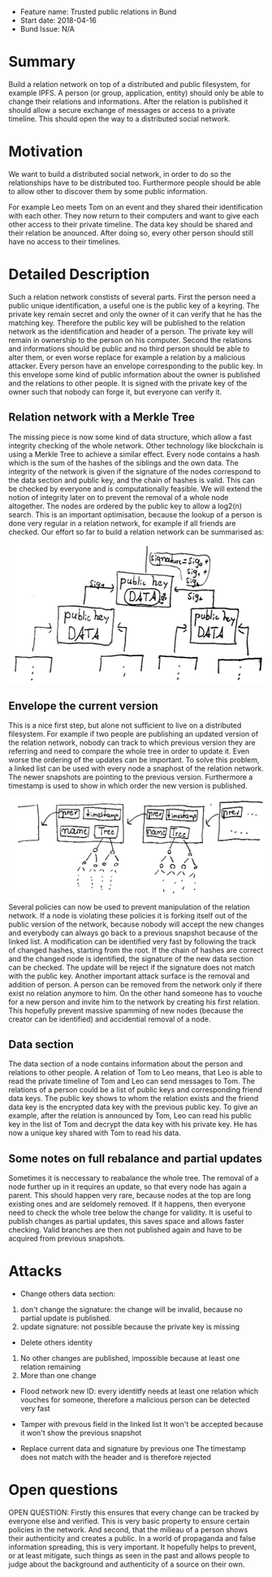  - Feature name: Trusted public relations in Bund
 - Start date: 2018-04-16
 - Bund Issue: N/A

# Summary
[summar]: #summary

Build a relation network on top of a distributed and public filesystem, for example IPFS. A person (or group, application, entity) should only be able to change their relations and informations. After the relation is published it should allow a secure exchange of messages or access to a private timeline. This should open the way to a distributed social network.

# Motivation
[motivation]: #motivation

We want to build a distributed social network, in order to do so the relationships have to be distributed too. Furthermore people should be able to allow other to discover them by some public information. 

For example Leo meets Tom on an event and they shared their identification with each other. They now return to their computers and want to give each other access to their private timeline. The data key should be shared and their relation be anounced. After doing so, every other person should still have no access to their timelines.



# Detailed Description
[description]: #description

Such a relation network constists of several parts. First the person need a public unique identification, a useful one is the public key of a keyring. The private key remain secret and only the owner of it can verify that he has the matching key. Therefore the public key will be published to the relation network as the identification and header of a person. The private key will remain in ownership to the person on his computer. Second the relations and informations should be public and no third person should be able to alter them, or even worse replace for example a relation by a malicious attacker. Every person have an envelope corresponding to the public key. In this envelope some kind of public information about the owner is published and the relations to other people. It is signed with the private key of the owner such that nobody can forge it, but everyone can verify it.

## Relation network with a Merkle Tree

The missing piece is now some kind of data structure, which allow a fast integrity checking of the whole network. Other technology like blockchain is using a Merkle Tree to achieve a similar effect. Every node contains a hash which is the sum of the hashes of the siblings and the own data. The integrity of the network is given if the signature of the nodes correspond to the data section and public key, and the chain of hashes is valid. This can be checked by everyone and is computationally feasible. We will extend the notion of integrity later on to prevent the removal of a whole node altogether. The nodes are ordered by the public key to allow a log2(n) search. This is an important optimisation, because the lookup of a person is done very regular in a relation network, for example if all friends are checked. Our effort so far to build a relation network can be summarised as:

![alt text](https://raw.githubusercontent.com/bytesnake/rfcs/master/pics/tree_bund.png)

## Envelope the current version

This is a nice first step, but alone not sufficient to live on a distributed filesystem. For example if two people are publishing an updated version of the relation network, nobody can track to which previous version they are referring and need to compare the whole tree in order to update it. Even worse the ordering of the updates can be important. To solve this problem, a linked list can be used with every node a snaphost of the relation network. The newer snapshots are pointing to the previous version. Furthermore a timestamp is used to show in which order the new version is published. 

![alt text](https://raw.githubusercontent.com/bytesnake/rfcs/master/pics/linkedlist_bund.png)

Several policies can now be used to prevent manipulation of the relation network. If a node is violating these policies it is forking itself out of the public version of the network, because nobody will accept the new changes and everybody can always go back to a previous snapshot because of the linked list. 
A modification can be identified very fast by following the track of changed hashes, starting from the root. If the chain of hashes are correct and the changed node is identified, the signature of the new data section can be checked. The update will be reject if the signature does not match with the public key. Another important attack surface is the removal and addition of person. A person can be removed from the network only if there exist no relation anymore to him. On the other hand someone has to vouche for a new person and invite him to the network by creating his first relation. This hopefully prevent massive spamming of new nodes (because the creator can be identified) and accidential removal of a node. 

## Data section

The data section of a node contains information about the person and relations to other people. A relation of Tom to Leo means, that Leo is able to read the private timeline of Tom and Leo can send messages to Tom.
The relations of a person could be a list of public keys and corresponding friend data keys. The public key shows to whom the relation exists and the friend data key is the encrypted data key with the previous public key. To give an example, after the relation is announced by Tom, Leo can read his public key in the list of Tom and decrypt the data key with his private key. He has now a unique key shared with Tom to read his data.

## Some notes on full rebalance and partial updates
Sometimes it is neccessary to reabalance the whole tree. The removal of a node further up in it requires an update, so that every node has again a parent. This should happen very rare, because nodes at the top are long existing ones and are seldomely removed. If it happens, then everyone need to check the whole tree below the change for validity. 
It is useful to publish changes as partial updates, this saves space and allows faster checking. Valid branches are then not published again and have to be acquired from previous snapshots.

# Attacks
[attacks]: #attacks
 * Change others data section:
1. don't change the signature: the change will be invalid, because no partial update is published. 
2. update signature: not possible because the private key is missing

 * Delete others identity
1. No other changes are published, impossible because at least one relation remaining
2. More than one change

* Flood network new ID:
every identitfy needs at least one relation which vouches for someone, therefore a malicious person can be detected very fast

* Tamper with prevous field in the linked list
It won't be accepted because it won't show the previous snapshot

* Replace current data and signature by previous one
The timestamp does not match with the header and is therefore rejected

# Open questions
[openquestions]: #openquestions


OPEN QUESTION: Firstly this ensures that every change can be tracked by everyone else and verified. This is very basic property to ensure certain policies in the network. And second, that the milieau of a person shows their authenticity and creates a public. In a world of propaganda and false information spreading, this is very important. It hopefully helps to prevent, or at least mitigate, such things as seen in the past and allows people to judge about the background and authenticity of a source on their own.


